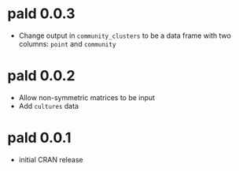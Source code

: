 # pald 0.0.3

* Change output in `community_clusters` to be a data frame with two columns: `point` and `community`

# pald 0.0.2

* Allow non-symmetric matrices to be input 
* Add `cultures` data

# pald 0.0.1

* initial CRAN release
